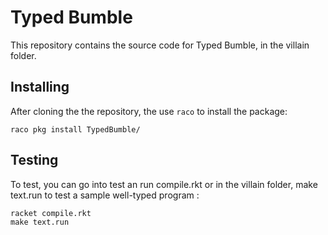 # Typed Bumble

This repository contains the source code for Typed Bumble, in the villain folder.

## Installing

After cloning the the repository, the use `raco` to install the package:

```
raco pkg install TypedBumble/
```

## Testing 

To test, you can go into test an run compile.rkt or in the villain folder, make text.run to test a sample well-typed program :
```
racket compile.rkt
make text.run
```

